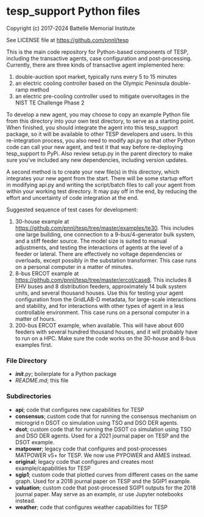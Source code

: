 # tesp_support Python files

Copyright (c) 2017-2024 Battelle Memorial Institute

See LICENSE file at https://github.com/pnnl/tesp

This is the main code repository for Python-based components of TESP, 
including the transactive agents, case configuration and post-processing.  
Currently, there are three kinds of transactive agent implemented here: 

1. double-auction spot market, typically runs every 5 to 15 minutes
2. an electric cooling controller based on the Olympic Peninsula double-ramp method
3. an electric pre-cooling controller used to mitigate overvoltages in the NIST TE Challenge Phase 2

To develop a new agent, you may choose to copy an example Python file from 
this directory into your own test directory, to serve as a starting point.  
When finished, you should integrate the agent into this tesp_support 
package, so it will be available to other TESP developers and users.  In 
this re-integration process, you also need to modify api.py so that other 
Python code can call your new agent, and test it that way before 
re-deploying tesp_support to PyPi.  Also review setup.py in the parent 
directory to make sure you've included any new dependencies, including 
version updates.  
  
A second method is to create your new file(s) in this directory, which 
integrates your new agent from the start.  There will be some startup 
effort in modifying api.py and writing the script/batch files to call your 
agent from within your working test directory.  It may pay off in the end, 
by reducing the effort and uncertainty of code integration at the end.  

Suggested sequence of test cases for development:

1. 30-house example at https://github.com/pnnl/tesp/tree/master/examples/te30. This includes one large building, one connection to a 9-bus/4-generator bulk system, and a stiff feeder source. The model size is suited to manual adjustments, and testing the interactions of agents at the level of a feeder or lateral. There are effectively no voltage dependencies or overloads, except possibly in the substation transformer. This case runs on a personal computer in a matter of minutes.
2. 8-bus ERCOT example at https://github.com/pnnl/tesp/tree/master/ercot/case8. This includes 8 EHV buses and 8 distribution feeders, approximately 14 bulk system units, and several thousand houses. Use this for testing your agent configuration from the GridLAB-D metadata, for large-scale interactions and stability, and for interactions with other types of agent in a less controllable environment. This case runs on a personal computer in a matter of hours.
3. 200-bus ERCOT example, when available. This will have about 600 feeders with several hundred thousand houses, and it will probably have to run on a HPC. Make sure the code works on the 30-house and 8-bus examples first.

### File Directory

- *__init__.py*; boilerplate for a Python package
- *README.md*; this file

### Subdirectories

- **api**; code that configures new capabilities for TESP
- **consensus**; custom code that for running the consensus mechanism on microgrid n DSOT co simulation using TSO and DSO DER agents.
- **dsot**; custom code that for running the DSOT co simulation using TSO and DSO DER agents. Used for a 2021 journal paper on TESP and the DSOT example.
- **matpower**; legacy code that configures and post-processes MATPOWER v5+ for TESP. We now use PYPOWER and AMES instead.
- **original**; legacy code that configures and creates most example/capabilities for TESP 
- **sgip1**; custom code that plotted curves from different cases on the same graph. Used for a 2018 journal paper on TESP and the SGIP1 example.
- **valuation**; custom code that post-processed SGIP1 outputs for the 2018 journal paper. May serve as an example, or use Jupyter notebooks instead.
- **weather**; code that configures weather capabilities for TESP
